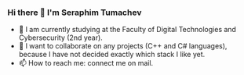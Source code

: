 ### Hi there 👋 I'm Seraphim Tumachev

<!--
**realshuncle/realshuncle** is a ✨ _special_ ✨ repository because its `README.md` (this file) appears on your GitHub profile.
-->
- 🌱 I am currently studying at the Faculty of Digital Technologies and Cybersecurity (2nd year).
- 👯 I want to collaborate on any projects (C++ and C# languages), because I have not decided exactly which stack I like yet.
- 📫 How to reach me: connect me on mail.

